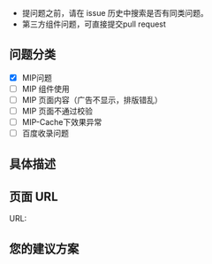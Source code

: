 - 提问题之前，请在 issue 历史中搜索是否有同类问题。
- 第三方组件问题，可直接提交pull request

## 问题分类

- [x] MIP问题
- [ ] MIP 组件使用
- [ ] MIP 页面内容（广告不显示，排版错乱）
- [ ] MIP 页面不通过校验
- [ ] MIP-Cache下效果异常
- [ ] 百度收录问题

## 具体描述


## 页面 URL
URL: 

## 您的建议方案



